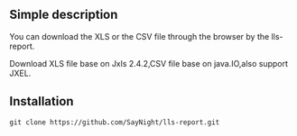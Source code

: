 Simple description
------- 
You can download the XLS or the CSV file through the browser by the lls-report.

Download XLS file base on Jxls 2.4.2,CSV file base on java.IO,also support JXEL.

Installation
-------  
    git clone https://github.com/SayNight/lls-report.git
